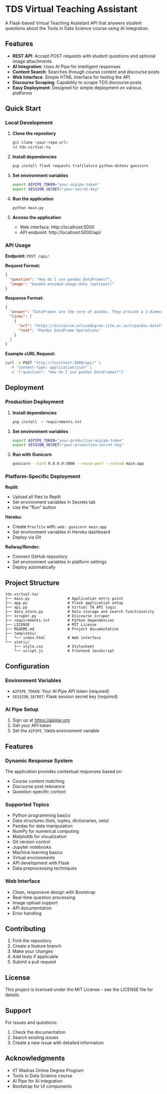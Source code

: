 # TDS Virtual Teaching Assistant

A Flask-based Virtual Teaching Assistant API that answers student questions about the Tools in Data Science course using AI integration.

## Features

- **REST API**: Accept POST requests with student questions and optional image attachments
- **AI Integration**: Uses AI Pipe for intelligent responses
- **Content Search**: Searches through course content and discourse posts
- **Web Interface**: Simple HTML interface for testing the API
- **Discourse Scraping**: Capability to scrape TDS discourse posts
- **Easy Deployment**: Designed for simple deployment on various platforms

## Quick Start

### Local Development

1. **Clone the repository**
   ```bash
   git clone <your-repo-url>
   cd tds-virtual-ta
   ```

2. **Install dependencies**
   ```bash
   pip install flask requests trafilatura python-dotenv gunicorn
   ```

3. **Set environment variables**
   ```bash
   export AIPIPE_TOKEN="your-aipipe-token"
   export SESSION_SECRET="your-secret-key"
   ```

4. **Run the application**
   ```bash
   python main.py
   ```

5. **Access the application**
   - Web interface: http://localhost:5000
   - API endpoint: http://localhost:5000/api/

### API Usage

**Endpoint:** `POST /api/`

**Request Format:**
```json
{
  "question": "How do I use pandas DataFrames?",
  "image": "base64-encoded-image-data (optional)"
}
```

**Response Format:**
```json
{
  "answer": "DataFrames are the core of pandas. They provide a 2-dimensional labeled data structure...",
  "links": [
    {
      "url": "https://discourse.onlinedegree.iitm.ac.in/t/pandas-dataframe-operations/155945",
      "text": "Pandas DataFrame Operations"
    }
  ]
}
```

**Example cURL Request:**
```bash
curl -X POST "http://localhost:5000/api/" \
  -H "Content-Type: application/json" \
  -d '{"question": "How do I use pandas DataFrames?"}'
```

## Deployment

### Production Deployment

1. **Install dependencies**
   ```bash
   pip install -r requirements.txt
   ```

2. **Set environment variables**
   ```bash
   export AIPIPE_TOKEN="your-production-aipipe-token"
   export SESSION_SECRET="your-production-secret-key"
   ```

3. **Run with Gunicorn**
   ```bash
   gunicorn --bind 0.0.0.0:5000 --reuse-port --reload main:app
   ```

### Platform-Specific Deployment

**Replit:**
- Upload all files to Replit
- Set environment variables in Secrets tab
- Use the "Run" button

**Heroku:**
- Create `Procfile` with: `web: gunicorn main:app`
- Set environment variables in Heroku dashboard
- Deploy via Git

**Railway/Render:**
- Connect GitHub repository
- Set environment variables in platform settings
- Deploy automatically

## Project Structure

```
tds-virtual-ta/
├── main.py                 # Application entry point
├── app.py                  # Flask application setup
├── api.py                  # Virtual TA API logic
├── data_store.py           # Data storage and search functionality
├── scraper.py              # Discourse scraper
├── requirements.txt        # Python dependencies
├── LICENSE                 # MIT License
├── README.md               # Project documentation
├── templates/
│   └── index.html          # Web interface
└── static/
    ├── style.css           # Stylesheet
    └── script.js           # Frontend JavaScript
```

## Configuration

### Environment Variables

- `AIPIPE_TOKEN`: Your AI Pipe API token (required)
- `SESSION_SECRET`: Flask session secret key (required)

### AI Pipe Setup

1. Sign up at https://aipipe.org
2. Get your API token
3. Set the `AIPIPE_TOKEN` environment variable

## Features

### Dynamic Response System

The application provides contextual responses based on:
- Course content matching
- Discourse post relevance
- Question-specific context

### Supported Topics

- Python programming basics
- Data structures (lists, tuples, dictionaries, sets)
- Pandas for data manipulation
- NumPy for numerical computing
- Matplotlib for visualization
- Git version control
- Jupyter notebooks
- Machine learning basics
- Virtual environments
- API development with Flask
- Data preprocessing techniques

### Web Interface

- Clean, responsive design with Bootstrap
- Real-time question processing
- Image upload support
- API documentation
- Error handling

## Contributing

1. Fork the repository
2. Create a feature branch
3. Make your changes
4. Add tests if applicable
5. Submit a pull request

## License

This project is licensed under the MIT License - see the LICENSE file for details.

## Support

For issues and questions:
1. Check the documentation
2. Search existing issues
3. Create a new issue with detailed information

## Acknowledgments

- IIT Madras Online Degree Program
- Tools in Data Science course
- AI Pipe for AI integration
- Bootstrap for UI components